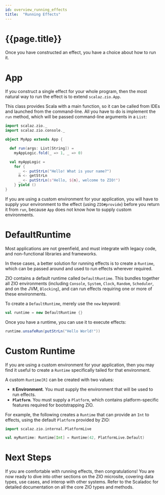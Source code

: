```yaml
---
id: overview_running_effects
title:  "Running Effects"
---
```


# {{page.title}}

Once you have constructed an effect, you have a choice about how to run it.

# App

If you construct a single effect for your whole program, then the most natural way to run the effect is to extend `scalaz.zio.App`. 

This class provides Scala with a main function, so it can be called from IDEs and launched from the command-line. All you have to do is implement the `run` method, which will be passed command-line arguments in a `List`:

```scala mdoc:silent
import scalaz.zio._
import scalaz.zio.console._

object MyApp extends App {

  def run(args: List[String]) =
    myAppLogic.fold(_ => 1, _ => 0)

  val myAppLogic =
    for {
      _ <- putStrLn("Hello! What is your name?")
      n <- getStrLn
      _ <- putStrLn(s"Hello, ${n}, welcome to ZIO!")
    } yield ()
}
```

If you are using a custom environment for your application, you will have to supply your environment to the effect (using `ZIO#provide`) before you return it from `run`, because `App` does not know how to supply custom environments.

# DefaultRuntime

Most applications are not greenfield, and must integrate with legacy code, and non-functional libraries and frameworks.

In these cases, a better solution for running effects is to create a `Runtime`, which can be passed around and used to run effects wherever required.

ZIO contains a default runtime called `DefaultRuntime`. This bundles together all ZIO environments (including `Console`, `System`, `Clock`, `Random`, `Scheduler`, and on the JVM, `Blocking`), and can run effects requiring one or more of these environments.

To create a `DefaultRuntime`, merely use the `new` keyword:

```scala mdoc:silent
val runtime = new DefaultRuntime {}
```

Once you have a runtime, you can use it to execute effects:

```scala mdoc:silent
runtime.unsafeRun(putStrLn("Hello World!"))
```

# Custom Runtime

If you are using a custom environment for your application, then you may find it useful to create a `Runtime` specifically tailed for that environment.

A custom `Runtime[R]` can be created with two values:

 - **`R` Environment**. You must supply the environment that will be used to run effects.
 - **`Platform`**. You must supply a `Platform`, which contains platform-specific features required for bootstrapping ZIO.

For example, the following creates a `Runtime` that can provide an `Int` to effects, using the default `Platform` provided by ZIO:

```scala mdoc:silent
import scalaz.zio.internal.PlatformLive

val myRuntime: Runtime[Int] = Runtime(42, PlatformLive.Default)
```

# Next Steps

If you are comfortable with running effects, then congratulations! You are now ready to dive into other sections on the ZIO microsite, covering data types, use cases, and interop with other systems. Refer to the Scaladoc for detailed documentation on all the core ZIO types and methods.
